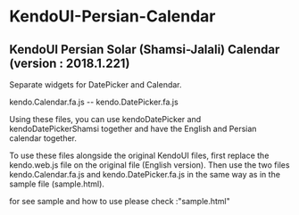 # KendoUI-Persian-Calendar
KendoUI Persian Solar (Shamsi-Jalali) Calendar
(version : 2018.1.221)
----------------------------------------------------
Separate widgets for DatePicker and Calendar.

kendo.Calendar.fa.js -- kendo.DatePicker.fa.js

Using these files, you can use kendoDatePicker and kendoDatePickerShamsi together and have the English and Persian calendar together.

To use these files alongside the original KendoUI files, first replace the kendo.web.js file on the original file (English version). Then use the two files kendo.Calendar.fa.js and kendo.DatePicker.fa.js in the same way as in the sample file (sample.html).

for see sample and how to use please check :"sample.html"

